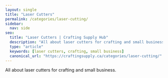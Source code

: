 ```yaml
---
layout: single
title: "Laser Cutters"
permalink: /categories/laser-cutting/
sidebar:
  nav: side
seo:
  title: "Laser Cutters | Crafting Supply Hub"
  description: "All about laser cutters for crafting and small business."
  type: "article"
  keywords: [laser cutters, crafting, small business]
  canonical_url: "https://craftingsupply.ca/categories/laser-cutting/"
---
```


All about laser cutters for crafting and small business.
